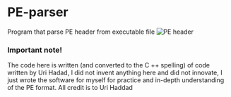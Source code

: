 # PE-parser
Program that parse PE header from executable file
![PE header](https://mk0resourcesinfm536w.kinstacdn.com/wp-content/uploads/030216_2252_CompleteTou1.png)

### Important note!
The code here is written (and converted to the C ++ spelling) of code written by Uri Hadad, I did not invent anything here and did not innovate, I just wrote the software for myself for practice and in-depth understanding of the PE format.
All credit is to Uri Haddad
